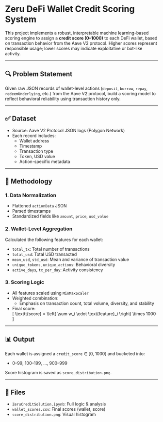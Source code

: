 # Zeru DeFi Wallet Credit Scoring System

This project implements a robust, interpretable machine learning-based scoring engine to assign a **credit score (0–1000)** to each DeFi wallet, based on transaction behavior from the Aave V2 protocol. Higher scores represent responsible usage; lower scores may indicate exploitative or bot-like activity.

---

## 🔍 Problem Statement

Given raw JSON records of wallet-level actions (`deposit`, `borrow`, `repay`, `redeemUnderlying`, etc.) from the Aave V2 protocol, build a scoring model to reflect behavioral reliability using transaction history only.

---

## ✅ Dataset

- Source: Aave V2 Protocol JSON logs (Polygon Network)
- Each record includes:
  - Wallet address
  - Timestamp
  - Transaction type
  - Token, USD value
  - Action-specific metadata

---

## 🧠 Methodology

### 1. **Data Normalization**
- Flattened `actionData` JSON
- Parsed timestamps
- Standardized fields like `amount`, `price`, `usd_value`

### 2. **Wallet-Level Aggregation**
Calculated the following features for each wallet:
- `total_tx`: Total number of transactions
- `total_usd`: Total USD transacted
- `mean_usd`, `std_usd`: Mean and variance of transaction value
- `unique_tokens`, `unique_actions`: Behavioral diversity
- `active_days`, `tx_per_day`: Activity consistency

### 3. **Scoring Logic**
- All features scaled using `MinMaxScaler`
- Weighted combination:
  - Emphasis on transaction count, total volume, diversity, and stability
- Final score:  
  \[
  \texttt{score} = \left( \sum w_i \cdot \text{feature}_i \right) \times 1000
  \]

---

## 📊 Output

Each wallet is assigned a `credit_score` ∈ [0, 1000] and bucketed into:
- 0–99, 100–199, ..., 900–999

Score histogram is saved as `score_distribution.png`.

---

## 📁 Files

- `ZeruCreditSolution.ipynb`: Full logic & analysis
- `wallet_scores.csv`: Final scores (wallet, score)
- `score_distribution.png`: Visual histogram
